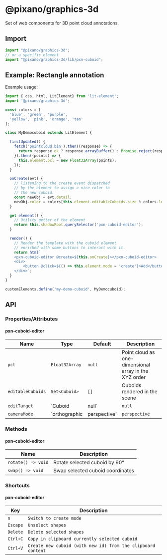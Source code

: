 # @pixano/graphics-3d

Set of web components for 3D point cloud annotations.

## Import 

```javascript
import "@pixano/graphics-3d";
// or a specific element
import "@pixano/graphics-3d/lib/pxn-cuboid";
```

## Example: Rectangle annotation

Example usage:
```javascript
import { css, html, LitElement} from 'lit-element';
import '@pixano/graphics-3d';

const colors = [
  'blue', 'green', 'purple',
  'yellow', 'pink', 'orange', 'tan'
];

class MyDemocuboid extends LitElement {

  firstUpdated() {
    fetch('pointcloud.bin').then((response) => {
      return response.ok ? response.arrayBuffer() : Promise.reject(response.status);
    }).then((points) => {
      this.element.pcl = new Float32Array(points);
    });
  }

  onCreate(evt) {
    // listening to the create event dispatched
    // by the element to assign a nice color to
    // the new cuboid.
    const newObj = evt.detail;
    newObj.color = colors[this.element.editableCuboids.size % colors.length];
  }

  get element() {
    // Utility getter of the element
    return this.shadowRoot.querySelector('pxn-cuboid-editor');
  }

  render() {
    // Render the template with the cuboid element
    // enriched with some buttons to interact with it.
    return html`
    <pxn-cuboid-editor @create=${this.onCreate}></pxn-cuboid-editor>
    <div>
        <button @click=${() => this.element.mode = 'create'}>Add</button>
    </div>`;
  }
}

customElements.define('my-demo-cuboid', MyDemocuboid);
```

## API

### Properties/Attributes

#### pxn-cuboid-editor

| Name             | Type           | Default  | Description
| ---------------- | -------------- | -------- |------------
| `pcl`            | `Float32Array` | `null `  | Point cloud as one-dimensional array in the XYZ order
| `editableCuboids` | `Set<Cuboid>` | `[]` | Cuboids rendered in the scene
| `editTarget` | `Cuboid|null` | `null` | Selected cuboid
| `cameraMode` | `orthographic|perspective` | `perspective` | Camera type

### Methods

#### pxn-cuboid-editor

| Name               | Description       |
| ------------------ | ----------------- |
| `rotate() => void` | Rotate selected cuboid by 90°   |
| `swap() => void`   | Swap selected cuboid coordinates |

### Shortcuts

#### pxn-cuboid-editor

| Key          | Description      |
| ------------ | ---------------- |
| `n`          | `Switch to create mode` |
| `Escape`     | `Unselect shapes` |
| `Delete`     | `Delete selected shapes` |
| `Ctrl+C`     | `Copy in clipboard currently selected cuboid` |
| `Ctrl+V`     | `Create new cuboid (with new id) from the clipboard content` |